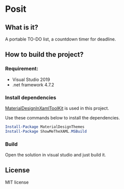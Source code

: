 # Posit

## What is it?

A portable TO-DO list, a countdown timer for deadline.

## How to build the project?

### Requirement: 

- Visual Studio 2019
- .net framework 4.7.2

### Install dependencies

[MaterialDesignInXamlToolKit](https://github.com/MaterialDesignInXAML/MaterialDesignInXamlToolkit) is used in this project. 

Use these commands below to install the dependencies.

```powershell
Install-Package MaterialDesignThemes
Install-Package ShowMeTheXAML.MSBuild
```

### Build

Open the solution in visual studio and just build it.

## License

MIT license